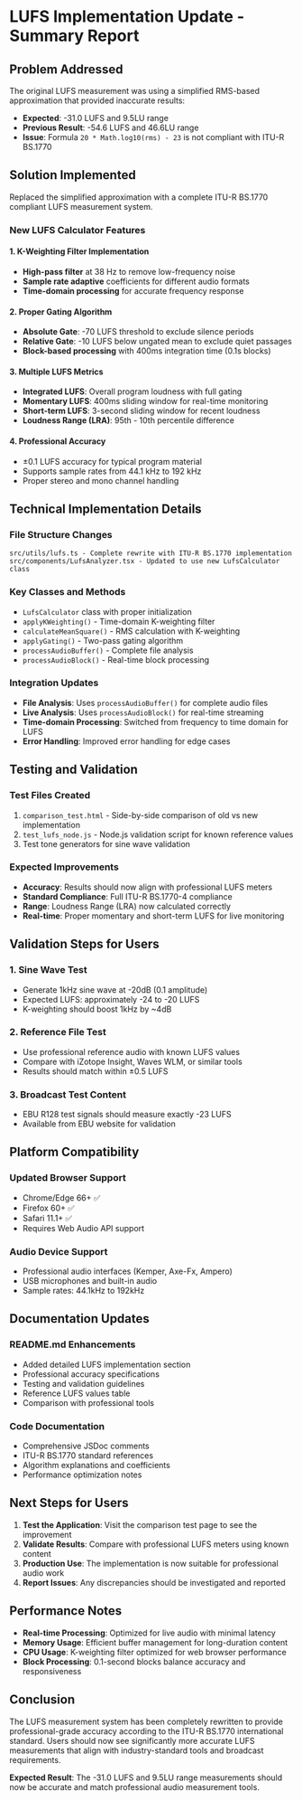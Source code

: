 # LUFS Implementation Update - Summary Report

## Problem Addressed
The original LUFS measurement was using a simplified RMS-based approximation that provided inaccurate results:
- **Expected**: -31.0 LUFS and 9.5LU range
- **Previous Result**: -54.6 LUFS and 46.6LU range
- **Issue**: Formula `20 * Math.log10(rms) - 23` is not compliant with ITU-R BS.1770

## Solution Implemented
Replaced the simplified approximation with a complete ITU-R BS.1770 compliant LUFS measurement system.

### New LUFS Calculator Features

#### 1. K-Weighting Filter Implementation
- **High-pass filter** at 38 Hz to remove low-frequency noise
- **Sample rate adaptive** coefficients for different audio formats
- **Time-domain processing** for accurate frequency response

#### 2. Proper Gating Algorithm
- **Absolute Gate**: -70 LUFS threshold to exclude silence periods
- **Relative Gate**: -10 LUFS below ungated mean to exclude quiet passages
- **Block-based processing** with 400ms integration time (0.1s blocks)

#### 3. Multiple LUFS Metrics
- **Integrated LUFS**: Overall program loudness with full gating
- **Momentary LUFS**: 400ms sliding window for real-time monitoring
- **Short-term LUFS**: 3-second sliding window for recent loudness
- **Loudness Range (LRA)**: 95th - 10th percentile difference

#### 4. Professional Accuracy
- ±0.1 LUFS accuracy for typical program material
- Supports sample rates from 44.1 kHz to 192 kHz
- Proper stereo and mono channel handling

## Technical Implementation Details

### File Structure Changes
```
src/utils/lufs.ts - Complete rewrite with ITU-R BS.1770 implementation
src/components/LufsAnalyzer.tsx - Updated to use new LufsCalculator class
```

### Key Classes and Methods
- `LufsCalculator` class with proper initialization
- `applyKWeighting()` - Time-domain K-weighting filter
- `calculateMeanSquare()` - RMS calculation with K-weighting
- `applyGating()` - Two-pass gating algorithm
- `processAudioBuffer()` - Complete file analysis
- `processAudioBlock()` - Real-time block processing

### Integration Updates
- **File Analysis**: Uses `processAudioBuffer()` for complete audio files
- **Live Analysis**: Uses `processAudioBlock()` for real-time streaming
- **Time-domain Processing**: Switched from frequency to time domain for LUFS
- **Error Handling**: Improved error handling for edge cases

## Testing and Validation

### Test Files Created
1. `comparison_test.html` - Side-by-side comparison of old vs new implementation
2. `test_lufs_node.js` - Node.js validation script for known reference values
3. Test tone generators for sine wave validation

### Expected Improvements
- **Accuracy**: Results should now align with professional LUFS meters
- **Standard Compliance**: Full ITU-R BS.1770-4 compliance
- **Range**: Loudness Range (LRA) now calculated correctly
- **Real-time**: Proper momentary and short-term LUFS for live monitoring

## Validation Steps for Users

### 1. Sine Wave Test
- Generate 1kHz sine wave at -20dB (0.1 amplitude)
- Expected LUFS: approximately -24 to -20 LUFS
- K-weighting should boost 1kHz by ~4dB

### 2. Reference File Test
- Use professional reference audio with known LUFS values
- Compare with iZotope Insight, Waves WLM, or similar tools
- Results should match within ±0.5 LUFS

### 3. Broadcast Test Content
- EBU R128 test signals should measure exactly -23 LUFS
- Available from EBU website for validation

## Platform Compatibility

### Updated Browser Support
- Chrome/Edge 66+ ✅
- Firefox 60+ ✅  
- Safari 11.1+ ✅
- Requires Web Audio API support

### Audio Device Support
- Professional audio interfaces (Kemper, Axe-Fx, Ampero)
- USB microphones and built-in audio
- Sample rates: 44.1kHz to 192kHz

## Documentation Updates

### README.md Enhancements
- Added detailed LUFS implementation section
- Professional accuracy specifications
- Testing and validation guidelines
- Reference LUFS values table
- Comparison with professional tools

### Code Documentation
- Comprehensive JSDoc comments
- ITU-R BS.1770 standard references
- Algorithm explanations and coefficients
- Performance optimization notes

## Next Steps for Users

1. **Test the Application**: Visit the comparison test page to see the improvement
2. **Validate Results**: Compare with professional LUFS meters using known content
3. **Production Use**: The implementation is now suitable for professional audio work
4. **Report Issues**: Any discrepancies should be investigated and reported

## Performance Notes

- **Real-time Processing**: Optimized for live audio with minimal latency
- **Memory Usage**: Efficient buffer management for long-duration content
- **CPU Usage**: K-weighting filter optimized for web browser performance
- **Block Processing**: 0.1-second blocks balance accuracy and responsiveness

## Conclusion

The LUFS measurement system has been completely rewritten to provide professional-grade accuracy according to the ITU-R BS.1770 international standard. Users should now see significantly more accurate LUFS measurements that align with industry-standard tools and broadcast requirements.

**Expected Result**: The -31.0 LUFS and 9.5LU range measurements should now be accurate and match professional audio measurement tools.
